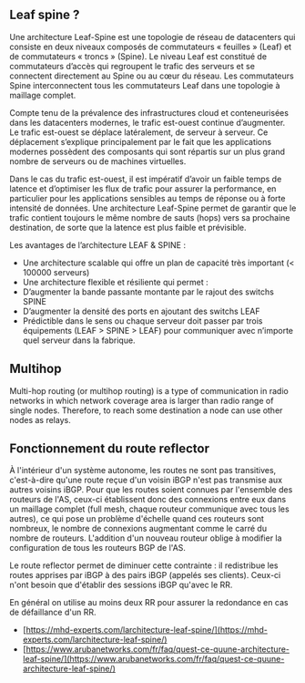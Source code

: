 
## Leaf spine ?

Une architecture Leaf-Spine est une topologie de réseau de datacenters qui consiste en deux niveaux composés de commutateurs « feuilles » (Leaf) et de commutateurs « troncs » (Spine). Le niveau Leaf est constitué de commutateurs d’accès qui regroupent le trafic des serveurs et se connectent directement au Spine ou au cœur du réseau. Les commutateurs Spine interconnectent tous les commutateurs Leaf dans une topologie à maillage complet.


Compte tenu de la prévalence des infrastructures cloud et conteneurisées dans les datacenters modernes, le trafic est-ouest continue d’augmenter. Le trafic est-ouest se déplace latéralement, de serveur à serveur. Ce déplacement s’explique principalement par le fait que les applications modernes possèdent des composants qui sont répartis sur un plus grand nombre de serveurs ou de machines virtuelles.

Dans le cas du trafic est-ouest, il est impératif d’avoir un faible temps de latence et d’optimiser les flux de trafic pour assurer la performance, en particulier pour les applications sensibles au temps de réponse ou à forte intensité de données. Une architecture Leaf-Spine permet de garantir que le trafic contient toujours le même nombre de sauts (hops) vers sa prochaine destination, de sorte que la latence est plus faible et prévisible.


Les avantages de l’architecture LEAF & SPINE :

- Une architecture scalable qui offre un plan de capacité très important (< 100000 serveurs)
- Une architecture flexible et résiliente qui permet :
- D’augmenter la bande passante montante par le rajout des switchs SPINE
- D’augmenter la densité des ports en ajoutant des switchs LEAF
- Prédictible dans le sens ou chaque serveur doit passer par trois équipements (LEAF > SPINE > LEAF) pour communiquer avec n’importe quel serveur dans la fabrique.



## Multihop

Multi-hop routing (or multihop routing) is a type of communication in radio networks in which network coverage area is larger than radio range of single nodes. Therefore, to reach some destination a node can use other nodes as relays.

## Fonctionnement du route reflector

À l'intérieur d'un système autonome, les routes ne sont pas transitives, c'est-à-dire qu'une route reçue d'un voisin iBGP n'est pas transmise aux autres voisins iBGP. Pour que les routes soient connues par l'ensemble des routeurs de l'AS, ceux-ci établissent donc des connexions entre eux dans un maillage complet (full mesh, chaque routeur communique avec tous les autres), ce qui pose un problème d'échelle quand ces routeurs sont nombreux, le nombre de connexions augmentant comme le carré du nombre de routeurs. L'addition d'un nouveau routeur oblige à modifier la configuration de tous les routeurs BGP de l'AS. 

Le route reflector permet de diminuer cette contrainte : il redistribue les routes apprises par iBGP à des pairs iBGP (appelés ses clients). Ceux-ci n'ont besoin que d'établir des sessions iBGP qu'avec le RR. 

En général on utilise au moins deux RR pour assurer la redondance en cas de défaillance d'un RR. 

- [https://mhd-experts.com/larchitecture-leaf-spine/](https://mhd-experts.com/larchitecture-leaf-spine/)
- [https://www.arubanetworks.com/fr/faq/quest-ce-quune-architecture-leaf-spine/](https://www.arubanetworks.com/fr/faq/quest-ce-quune-architecture-leaf-spine/)